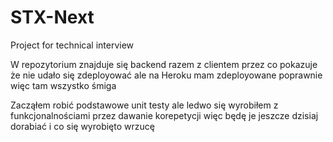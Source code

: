 # STX-Next
Project for technical interview

W repozytorium znajduje się backend razem z clientem 
przez co pokazuje że nie udało się zdeployować
ale na Heroku mam zdeployowane poprawnie więc tam wszystko śmiga

Zacząłem robić podstawowe unit testy ale ledwo się wyrobiłem z funkcjonalnościami
przez dawanie korepetycji więc będę je jeszcze dzisiaj dorabiać i co się wyrobięto wrzucę
